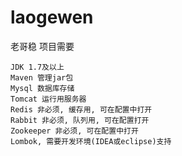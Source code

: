# laogewen
老哥稳
项目需要

    JDK 1.7及以上
    Maven 管理jar包
    Mysql 数据库存储
    Tomcat 运行用服务器
    Redis 非必须, 缓存用, 可在配置中打开
    Rabbit 非必须, 队列用, 可在配置打开
    Zookeeper 非必须, 可在配置中打开
    Lombok, 需要开发环境(IDEA或eclipse)支持
